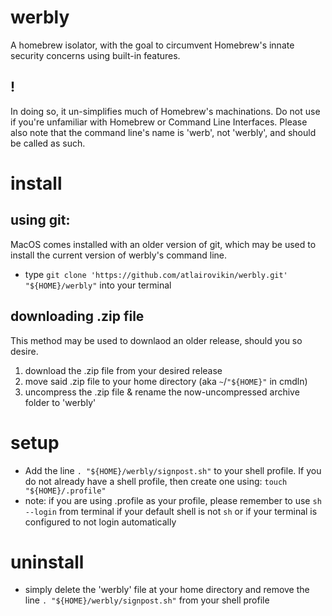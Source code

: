 # werbly
A homebrew isolator, with the goal to circumvent Homebrew's innate security concerns using built-in features.

## !
In doing so, it un-simplifies much of Homebrew's machinations. Do not use if you're unfamiliar with Homebrew or Command Line Interfaces.
Please also note that the command line's name is 'werb', not 'werbly', and should be called as such.


# install

## using git:
MacOS comes installed with an older version of git, which may be used to install the current version of werbly's command line.

- type `git clone 'https://github.com/atlairovikin/werbly.git' "${HOME}/werbly"` into your terminal

## downloading .zip file

This method may be used to downlaod an older release, should you so desire.

1. download the .zip file from your desired release
2. move said .zip file to your home directory (aka `~`/`"${HOME}"` in cmdln)
3. uncompress the .zip file & rename the now-uncompressed archive folder to 'werbly'


# setup

- Add the line `. "${HOME}/werbly/signpost.sh"` to your shell profile. If you do not already have a shell profile, then create one using: `touch "${HOME}/.profile"`
- note:	if you are using .profile as your profile, please remember to use `sh --login` from terminal if your default shell is not `sh` or if your terminal is configured to not login automatically


# uninstall

- simply delete the 'werbly' file at your home directory and remove the line `. "${HOME}/werbly/signpost.sh"` from your shell profile
